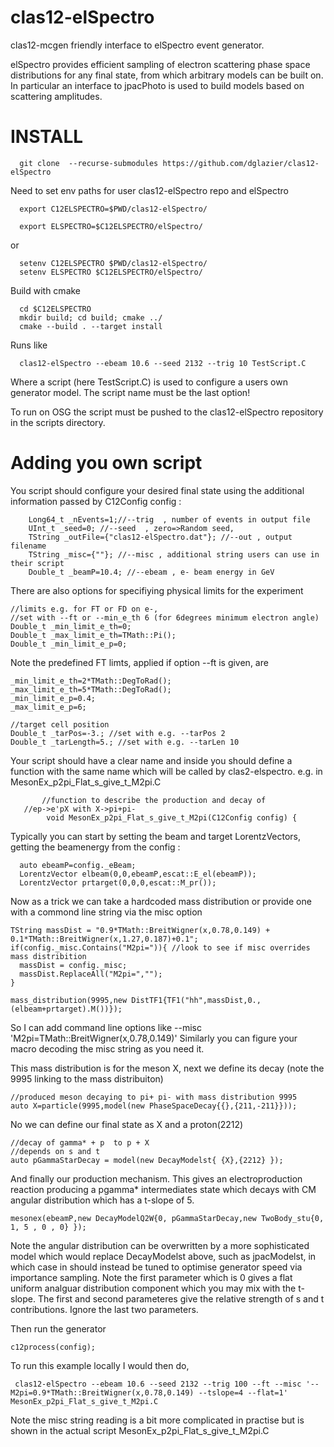 # clas12-elSpectro
clas12-mcgen friendly interface to elSpectro event generator.

elSpectro provides efficient sampling of electron scattering phase space
distributions for any final state, from which arbitrary models can be built on.
In particular an interface to jpacPhoto is used to build models
based on scattering amplitudes.


# INSTALL

      git clone  --recurse-submodules https://github.com/dglazier/clas12-elSpectro

Need to set env paths for user clas12-elSpectro repo and elSpectro

      export C12ELSPECTRO=$PWD/clas12-elSpectro/
      
      export ELSPECTRO=$C12ELSPECTRO/elSpectro/

or

      setenv C12ELSPECTRO $PWD/clas12-elSpectro/
      setenv ELSPECTRO $C12ELSPECTRO/elSpectro/

Build with cmake


      cd $C12ELSPECTRO
      mkdir build; cd build; cmake ../
      cmake --build . --target install

Runs like

      clas12-elSpectro --ebeam 10.6 --seed 2132 --trig 10 TestScript.C

Where a script (here TestScript.C) is used to configure a users
own generator model. The script name must be the last option!

To run on OSG the script must be pushed to the clas12-elSpectro repository in the scripts directory.


# Adding you own script

You script should configure your desired final state using the additional
information passed by C12Config config :

	    Long64_t _nEvents=1;//--trig  , number of events in output file
  	    UInt_t _seed=0; //--seed  , zero=>Random seed, 
	    TString _outFile={"clas12-elSpectro.dat"}; //--out , output filename
	    TString _misc={""}; //--misc , additional string users can use in their script
	    Double_t _beamP=10.4; //--ebeam , e- beam energy in GeV

There are also options for specifiying physical limits for the experiment

    //limits e.g. for FT or FD on e-,
    //set with --ft or --min_e_th 6 (for 6degrees minimum electron angle)
    Double_t _min_limit_e_th=0;
    Double_t _max_limit_e_th=TMath::Pi();
    Double_t _min_limit_e_p=0;

Note the predefined FT limts, applied if option --ft is given, are

    _min_limit_e_th=2*TMath::DegToRad();
    _max_limit_e_th=5*TMath::DegToRad();
    _min_limit_e_p=0.4;
    _max_limit_e_p=6;

    //target cell position
    Double_t _tarPos=-3.; //set with e.g. --tarPos 2
    Double_t _tarLength=5.; //set with e.g. --tarLen 10

Your script should have a clear name and inside you should define a function with the same name which will be called by clas2-elspectro. e.g. in MesonEx_p2pi_Flat_s_give_t_M2pi.C

           //function to describe the production and decay of
	   //ep->e'pX with X->pi+pi-
     	    void MesonEx_p2pi_Flat_s_give_t_M2pi(C12Config config) {

Typically you can start by setting the beam and target LorentzVectors, getting the beamenergy from the config :

	  auto ebeamP=config._eBeam;
	  LorentzVector elbeam(0,0,ebeamP,escat::E_el(ebeamP));
	  LorentzVector prtarget(0,0,0,escat::M_pr());

Now as a trick we can take a hardcoded mass distribution or provide one with a commond line string via the misc option

    TString massDist = "0.9*TMath::BreitWigner(x,0.78,0.149) + 0.1*TMath::BreitWigner(x,1.27,0.187)+0.1";
    if(config._misc.Contains("M2pi=")){ //look to see if misc overrides mass distribition
      massDist = config._misc;
      massDist.ReplaceAll("M2pi=","");
    }

    mass_distribution(9995,new DistTF1{TF1("hh",massDist,0.,(elbeam+prtarget).M())});

So I can add command line options like --misc 'M2pi=TMath::BreitWigner(x,0.78,0.149)'  Similarly you can figure your macro decoding the misc string as you need it.

This mass distribution is for the meson X, next we define its decay (note the 9995 linking to the mass distribuiton)

    //produced meson decaying to pi+ pi- with mass distribution 9995
    auto X=particle(9995,model(new PhaseSpaceDecay{{},{211,-211}}));

No we can define our final state as X and a proton(2212)

    //decay of gamma* + p  to p + X
    //depends on s and t
    auto pGammaStarDecay = model(new DecayModelst{ {X},{2212} });

And finally our production mechanism. This gives an electroproduction reaction producing a pgamma* intermediates state which decays with CM angular distribution which has a t-slope of 5.

    mesonex(ebeamP,new DecayModelQ2W{0, pGammaStarDecay,new TwoBody_stu{0, 1, 5 , 0 , 0} });

Note the angular distribution can be overwritten by a more sophisticated model which would replace DecayModelst above, such as jpacModelst, in which case in should instead be tuned to optimise generator speed via importance sampling. Note the first parameter which is 0 gives a flat uniform analguar distribution component which you may mix with the t-slope. The first and second parameteres give the relative strength of s and t contributions. Ignore the last two parameters.

Then run the generator


    c12process(config);




To run this example locally I would then do,

   
     clas12-elSpectro --ebeam 10.6 --seed 2132 --trig 100 --ft --misc '--M2pi=0.9*TMath::BreitWigner(x,0.78,0.149) --tslope=4 --flat=1' MesonEx_p2pi_Flat_s_give_t_M2pi.C

Note the misc string reading is a bit more complicated in practise but is shown in the actual script MesonEx_p2pi_Flat_s_give_t_M2pi.C
